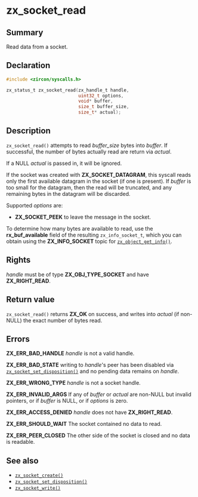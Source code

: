 <!-- Generated by zircon/scripts/update-docs-from-fidl, do not edit! -->
# zx_socket_read

## Summary

Read data from a socket.

## Declaration

```c
#include <zircon/syscalls.h>

zx_status_t zx_socket_read(zx_handle_t handle,
                           uint32_t options,
                           void* buffer,
                           size_t buffer_size,
                           size_t* actual);
```

## Description

`zx_socket_read()` attempts to read *buffer_size* bytes into *buffer*. If
successful, the number of bytes actually read are return via
*actual*.

If a NULL *actual* is passed in, it will be ignored.

If the socket was created with **ZX_SOCKET_DATAGRAM**, this syscall reads
only the first available datagram in the socket (if one is present).
If *buffer* is too small for the datagram, then the read will be
truncated, and any remaining bytes in the datagram will be discarded.

Supported *options* are:

* **ZX_SOCKET_PEEK** to leave the message in the socket.

To determine how many bytes are available to read, use the **rx_buf_available**
field of the resulting `zx_info_socket_t`, which you can obtain using the
**ZX_INFO_SOCKET** topic for [`zx_object_get_info()`].

## Rights

*handle* must be of type **ZX_OBJ_TYPE_SOCKET** and have **ZX_RIGHT_READ**.

## Return value

`zx_socket_read()` returns **ZX_OK** on success, and writes into
*actual* (if non-NULL) the exact number of bytes read.

## Errors

**ZX_ERR_BAD_HANDLE**  *handle* is not a valid handle.

**ZX_ERR_BAD_STATE**  writing to *handle*'s peer has been disabled via
[`zx_socket_set_disposition()`] and no pending data remains on *handle*.

**ZX_ERR_WRONG_TYPE**  *handle* is not a socket handle.

**ZX_ERR_INVALID_ARGS** If any of *buffer* or *actual* are non-NULL
but invalid pointers, or if *buffer* is NULL, or if *options* is zero.

**ZX_ERR_ACCESS_DENIED**  *handle* does not have **ZX_RIGHT_READ**.

**ZX_ERR_SHOULD_WAIT**  The socket contained no data to read.

**ZX_ERR_PEER_CLOSED**  The other side of the socket is closed and no data is
readable.

## See also

 - [`zx_socket_create()`]
 - [`zx_socket_set_disposition()`]
 - [`zx_socket_write()`]

[`zx_object_get_info()`]: object_get_info.md
[`zx_socket_create()`]: socket_create.md
[`zx_socket_set_disposition()`]: socket_set_disposition.md
[`zx_socket_write()`]: socket_write.md

